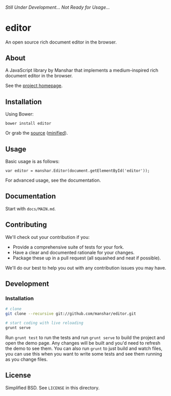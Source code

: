 ###### Still Under Development... Not Ready for Usage...

# editor

An open source rich document editor in the browser.

## About

A JavaScript library by Manshar that implements a medium-inspired rich document editor in the browser.

See the [project homepage](http://manshar.github.io/editor).

## Installation

Using Bower:

    bower install editor

Or grab the [source](https://github.com/manshar/editor/dist/editor.standalone.js) ([minified](https://github.com/manshar/editor/dist/editor.standalone.min.js)).

## Usage

Basic usage is as follows:

    var editor = manshar.Editor(document.getElementById('editor'));

For advanced usage, see the documentation.

## Documentation

Start with `docs/MAIN.md`.

## Contributing

We'll check out your contribution if you:

* Provide a comprehensive suite of tests for your fork.
* Have a clear and documented rationale for your changes.
* Package these up in a pull request (all squashed and neat if possible).

We'll do our best to help you out with any contribution issues you may have.

## Development

### Installation
```bash
# clone
git clone --recursive git://github.com/manshar/editor.git

# start coding with live reloading
grunt serve
```

Run `grunt test` to run the tests and run `grunt serve` to build the project and open the demo page. Any changes will be built and you'd need to refresh the demo to see them. You can also run `grunt` to just build and watch files, you can use this when you want to write some tests and see them running as you change files.

## License

Simplified BSD. See `LICENSE` in this directory.
